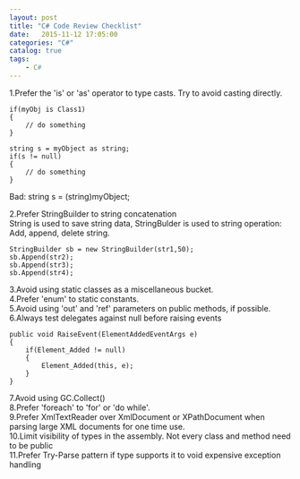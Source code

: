 ```yaml
---
layout: post
title: "C# Code Review Checklist"
date:   2015-11-12 17:05:00 
categories: "C#"
catalog: true
tags: 
    - C#
---
```




1.Prefer the 'is' or 'as' operator to type casts. Try to avoid casting directly.     

	
	if(myObj is Class1)
	{
		// do something
	}

	string s = myObject as string;
	if(s != null)
	{
		// do something
	}
	
Bad: string s = (string)myObject;     

2.Prefer StringBuilder to string concatenation     
  String is used to save string data, StringBulder is used to string operation: Add, append, delete string.     

	
	StringBuilder sb = new StringBuilder(str1,50);
	sb.Append(str2);
	sb.Append(str3);
	sb.Append(str4);
	
3.Avoid using static classes as a miscellaneous bucket.     
4.Prefer 'enum' to static constants.   
5.Avoid using 'out' and 'ref' parameters on public methods, if possible.     
6.Always test delegates against null before raising events     

	
	public void RaiseEvent(ElementAddedEventArgs e)
	{
		if(Element_Added != null)
		{
			Element_Added(this, e);
		}
	}
	
7.Avoid using GC.Collect()     
8.Prefer 'foreach' to 'for' or 'do while'.     
9.Prefer XmlTextReader over XmlDocument or XPathDocument when parsing large XML documents for one time use.     
10.Limit visibility of types in the assembly. Not every class and method need to be public     
11.Prefer Try-Parse pattern if type supports it to void expensive exception handling  